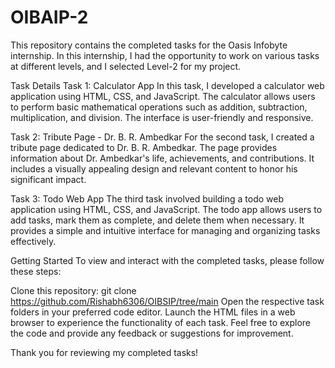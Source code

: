 # OIBAIP-2
This repository contains the completed tasks for the Oasis Infobyte internship. In this internship, I had the opportunity to work on various tasks at different levels, and I selected Level-2 for my project.

Task Details
Task 1: Calculator App
In this task, I developed a calculator web application using HTML, CSS, and JavaScript. The calculator allows users to perform basic mathematical operations such as addition, subtraction, multiplication, and division. The interface is user-friendly and responsive.

Task 2: Tribute Page - Dr. B. R. Ambedkar
For the second task, I created a tribute page dedicated to Dr. B. R. Ambedkar. The page provides information about Dr. Ambedkar's life, achievements, and contributions. It includes a visually appealing design and relevant content to honor his significant impact.

Task 3: Todo Web App
The third task involved building a todo web application using HTML, CSS, and JavaScript. The todo app allows users to add tasks, mark them as complete, and delete them when necessary. It provides a simple and intuitive interface for managing and organizing tasks effectively.

Getting Started
To view and interact with the completed tasks, please follow these steps:

Clone this repository: git clone https://github.com/Rishabh6306/OIBSIP/tree/main
Open the respective task folders in your preferred code editor.
Launch the HTML files in a web browser to experience the functionality of each task.
Feel free to explore the code and provide any feedback or suggestions for improvement.

Thank you for reviewing my completed tasks!
